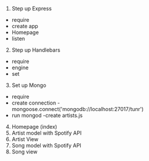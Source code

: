 
1. Step up Express
 - require
 - create app
 - Homepage
 - listen
2. Step up Handlebars
 - require
 - engine
 - set
3. Set up Mongo
 - require
 - create connection - mongoose.connect('mongodb://localhost:27017/tunr')
 - run mongod
 -create artists.js
4. Homepage (index)
5. Artist model with Spotify API
6. Artist View
5. Song model with Spotify API
6. Song view
